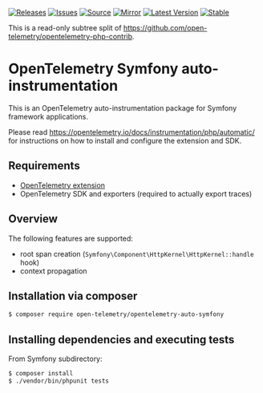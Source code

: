 [![Releases](https://img.shields.io/badge/releases-purple)](https://github.com/opentelemetry-php/contrib-auto-symfony/releases)
[![Issues](https://img.shields.io/badge/issues-pink)](https://github.com/open-telemetry/opentelemetry-php/issues)
[![Source](https://img.shields.io/badge/source-contrib-green)](https://github.com/open-telemetry/opentelemetry-php-contrib/tree/main/src/Instrumentation/Symfony)
[![Mirror](https://img.shields.io/badge/mirror-opentelemetry--php--contrib-blue)](https://github.com/opentelemetry-php/contrib-auto-symfony)
[![Latest Version](http://poser.pugx.org/open-telemetry/opentelemetry-auto-symfony/v/unstable)](https://packagist.org/packages/open-telemetry/opentelemetry-auto-symfony/)
[![Stable](http://poser.pugx.org/open-telemetry/opentelemetry-auto-symfony/v/stable)](https://packagist.org/packages/open-telemetry/opentelemetry-auto-symfony/)

This is a read-only subtree split of https://github.com/open-telemetry/opentelemetry-php-contrib.

# OpenTelemetry Symfony auto-instrumentation

This is an OpenTelemetry auto-instrumentation package for Symfony framework applications.

Please read https://opentelemetry.io/docs/instrumentation/php/automatic/ for instructions on how to
install and configure the extension and SDK.

## Requirements

* [OpenTelemetry extension](https://opentelemetry.io/docs/instrumentation/php/automatic/#installation)
* OpenTelemetry SDK and exporters (required to actually export traces)

## Overview
The following features are supported:
* root span creation (`Symfony\Component\HttpKernel\HttpKernel::handle` hook)
* context propagation

## Installation via composer

```bash
$ composer require open-telemetry/opentelemetry-auto-symfony
```

## Installing dependencies and executing tests

From Symfony subdirectory:

```bash
$ composer install
$ ./vendor/bin/phpunit tests
```
